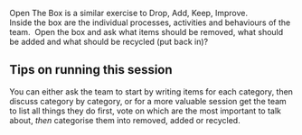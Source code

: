 Open The Box is a similar exercise to Drop, Add, Keep, Improve.  
Inside the box are the individual processes, activities and behaviours of the team.  Open the box and ask what items should be removed, what should be added and what should be recycled (put back in)?

Tips on running this session
----------------------------

You can either ask the team to start by writing items for each category, then discuss category by category, or for a more valuable session get the team to list all things they do first, vote on which are the most important to talk about, _then_ categorise them into removed, added or recycled.